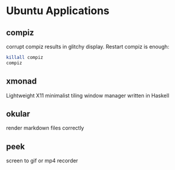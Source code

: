 # Ubuntu Applications

## compiz
corrupt compiz results in glitchy display. Restart compiz is enough:
``` bash
killall compiz
compiz
``` 

## xmonad
Lightweight X11 minimalist tiling window manager written in Haskell

## okular
render markdown files correctly

## peek

screen to gif or mp4 recorder
